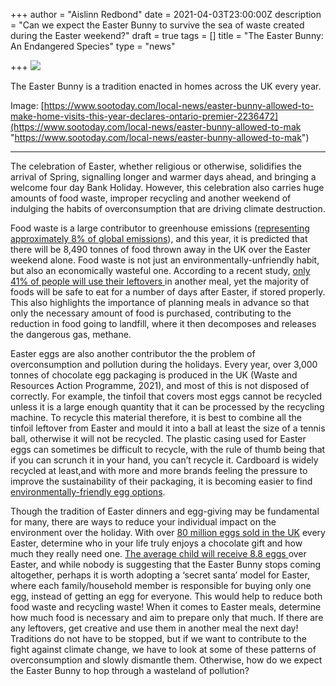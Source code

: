 +++
author = "Aislinn Redbond"
date = 2021-04-03T23:00:00Z
description = "Can we expect the Easter Bunny to survive the sea of waste created during the Easter weekend?"
draft = true
tags = []
title = "The Easter Bunny: An Endangered Species"
type = "news"

+++
![](https://res.cloudinary.com/shrub-co-op/image/upload/v1617609303/shrubcoop.org/media/eastr_td09xv.jpg)

The Easter Bunny is a tradition enacted in homes across the UK every year.

Image: [https://www.sootoday.com/local-news/easter-bunny-allowed-to-make-home-visits-this-year-declares-ontario-premier-2236472](https://www.sootoday.com/local-news/easter-bunny-allowed-to-mak "https://www.sootoday.com/local-news/easter-bunny-allowed-to-mak")

***

The celebration of Easter, whether religious or otherwise, solidifies the arrival of Spring, signalling longer and warmer days ahead, and bringing a welcome four day Bank Holiday. However, this celebration also carries huge amounts of food waste, improper recycling and another weekend of indulging the habits of overconsumption that are driving climate destruction.

Food waste is a large contributor to greenhouse emissions ([representing approximately 8% of global emissions](https://www.un.org/press/en/2020/dsgsm1465.doc.htm)), and this year, it is predicted that there will be 8,490 tonnes of food thrown away in the UK over the Easter weekend alone. Food waste is not just an environmentally-unfriendly habit, but also an economically wasteful one. According to a recent study, [only 41% of people will use their leftovers ](https://resource.co/article/tesco-launches-guide-counter-8490-tonnes-easter-food-waste)in another meal, yet the majority of foods will be safe to eat for a number of days after Easter, if stored properly. This also highlights the importance of planning meals in advance so that only the necessary amount of food is purchased, contributing to the reduction in food going to landfill, where it then decomposes and releases the dangerous gas, methane.

Easter eggs are also another contributor the the problem of overconsumption and pollution during the holidays. Every year, over 3,000 tonnes of chocolate egg packaging is produced in the UK (Waste and Resources Action Programme, 2021), and most of this is not disposed of correctly. For example, the tinfoil that covers most eggs cannot be recycled unless it is a large enough quantity that it can be processed by the recycling machine. To recycle this material therefore, it is best to combine all the tinfoil leftover from Easter and mould it into a ball at least the size of a tennis ball, otherwise it will not be recycled. The plastic casing used for Easter eggs can sometimes be difficult to recycle, with the rule of thumb being that if you can scrunch it in your hand, you can’t recycle it. Cardboard is widely recycled at least,and with more and more brands feeling the pressure to improve the sustainability of their packaging, it is becoming easier to find [environmentally-friendly egg options](https://www.standard.co.uk/futurelondon/theplasticfreeproject/plastic-free-easter-eggs-buy-ethical-eco-friendly-chocolate-fairtrade-biodegradable-packaging-a4100281.html).

Though the tradition of Easter dinners and egg-giving may be fundamental for many, there are ways to reduce your individual impact on the environment over the holiday. With over [80 million eggs sold in the UK](https://www.mirror.co.uk/news/world-news/10-fascinating-easter-facts-you-14384346) every Easter, determine who in your life truly enjoys a chocolate gift and how much they really need one. [The average child will receive 8.8 eggs ](https://www.cheaperwaste.co.uk/blog/easter-waste-and-how-to-avoid-it/)over Easter, and while nobody is suggesting that the Easter Bunny stops coming altogether, perhaps it is worth adopting a ‘secret santa’ model for Easter, where each family/household member is responsible for buying only one egg, instead of getting an egg for everyone. This would help to reduce both food waste and recycling waste! When it comes to Easter meals, determine how much food is necessary and aim to prepare only that much. If there are any leftovers, get creative and use them in another meal the next day! Traditions do not have to be stopped, but if we want to contribute to the fight against climate change, we have to look at some of these patterns of overconsumption and slowly dismantle them. Otherwise, how do we expect the Easter Bunny to hop through a wasteland of pollution?